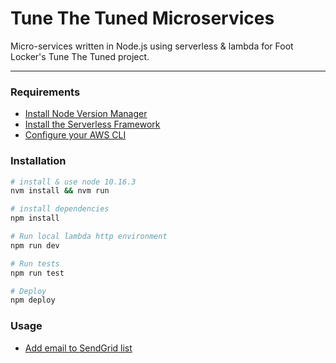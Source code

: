# Tune The Tuned Microservices

Micro-services written in Node.js using serverless & lambda for Foot Locker's Tune The Tuned project.

---

### Requirements

- [Install Node Version Manager](https://github.com/creationix/nvm)
- [Install the Serverless Framework](https://serverless.com/framework/docs/providers/aws/guide/installation/)
- [Configure your AWS CLI](https://serverless.com/framework/docs/providers/aws/guide/credentials/)

### Installation

```bash
# install & use node 10.16.3
nvm install && nvm run

# install dependencies
npm install

# Run local lambda http environment
npm run dev

# Run tests
npm run test

# Deploy
npm deploy
```

### Usage

- [Add email to SendGrid list](/src/signUpForm/README.md)
